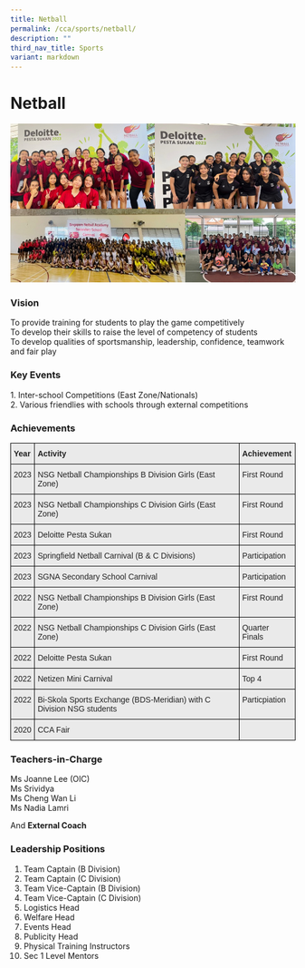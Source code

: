 ```yaml
---
title: Netball
permalink: /cca/sports/netball/
description: ""
third_nav_title: Sports
variant: markdown
---
```

Netball
=======


![](/images/CCA/Netball/Netball_Collage.PNG)

### Vision  

To provide training for students to play the game competitively <br>
To develop their skills to raise the level of competency of students <br> 
To develop qualities of sportsmanship, leadership, confidence, teamwork and fair play  

  

### Key Events

1\.  Inter-school Competitions (East Zone/Nationals) <br>
2\.  Various friendlies with schools through external competitions

  

### Achievements

<style type="text/css">
.tg  {border-collapse:collapse;border-spacing:0;}
.tg td{border-color:black;border-style:solid;border-width:1px;font-family:Arial, sans-serif;font-size:14px;
  overflow:hidden;padding:10px 5px;word-break:normal;}
.tg th{border-color:black;border-style:solid;border-width:1px;font-family:Arial, sans-serif;font-size:14px;
  font-weight:normal;overflow:hidden;padding:10px 5px;word-break:normal;}
.tg .tg-y7qa{background-color:#EAEAEA;color:#222;text-align:left;vertical-align:top}
.tg .tg-rj1p{background-color:#EAEAEA;color:#222;font-weight:bold;text-align:left;vertical-align:top}
</style>
<table class="tg">
<thead>
  <tr>
    <th class="tg-rj1p">Year</th>
    <th class="tg-rj1p">Activity</th>
    <th class="tg-rj1p">Achievement</th>
  </tr>
</thead>
<tbody>
  <tr>
    <td class="tg-y7qa">2023</td>
    <td class="tg-y7qa">NSG Netball Championships B Division Girls (East Zone)</td>
    <td class="tg-y7qa">First Round</td>
  </tr>  
	<tr>
    <td class="tg-y7qa">2023</td>
    <td class="tg-y7qa">NSG Netball Championships C Division Girls (East Zone)</td>
    <td class="tg-y7qa">First Round</td>
  </tr> 
	<tr>
    <td class="tg-y7qa">2023</td>
    <td class="tg-y7qa">Deloitte Pesta Sukan</td>
    <td class="tg-y7qa">First Round</td>
  </tr> 
	<tr>
    <td class="tg-y7qa">2023</td>
    <td class="tg-y7qa">Springfield Netball Carnival (B &amp; C Divisions)</td>
    <td class="tg-y7qa">Participation</td>
  </tr>   
	<tr>
    <td class="tg-y7qa">2023</td>
    <td class="tg-y7qa">SGNA Secondary School Carnival</td>
    <td class="tg-y7qa">Participation</td>
  </tr> 
	<tr>
    <td class="tg-y7qa">2022</td>
    <td class="tg-y7qa">NSG Netball Championships B Division Girls (East Zone)</td>
    <td class="tg-y7qa">First Round</td>
  </tr>
  <tr>
    <td class="tg-y7qa">2022</td>
    <td class="tg-y7qa">NSG Netball Championships C Division Girls (East Zone)</td>
    <td class="tg-y7qa">Quarter Finals</td>
  </tr>
  <tr>
    <td class="tg-y7qa">2022</td>
    <td class="tg-y7qa">Deloitte Pesta Sukan</td>
    <td class="tg-y7qa">First Round</td>
  </tr>
  <tr>
    <td class="tg-y7qa">2022</td>
    <td class="tg-y7qa">Netizen Mini Carnival</td>
    <td class="tg-y7qa">Top 4</td>
  </tr>
  <tr>
    <td class="tg-y7qa">2022</td>
    <td class="tg-y7qa">Bi-Skola Sports Exchange (BDS-Meridian) with C Division NSG students</td>
    <td class="tg-y7qa">Particpiation</td>
  </tr>
  <tr>
    <td class="tg-y7qa">2020</td>
    <td class="tg-y7qa">CCA Fair</td>
    <td class="tg-y7qa"> </td>
  </tr>
</tbody>
</table>



### Teachers-in-Charge  

Ms Joanne Lee (OIC) <br>Ms Srividya <br>
Ms Cheng Wan Li&nbsp;<br>
Ms Nadia Lamri  

  

And&nbsp;<b>External Coach</b>

### Leadership Positions

1.   Team Captain (B Division)
2.   Team Captain (C Division)
3.   Team Vice-Captain (B Division)
4.   Team Vice-Captain (C Division)
5.   Logistics Head
6.   Welfare Head
7.   Events Head
8.   Publicity Head
9.   Physical Training Instructors
10.   Sec 1 Level Mentors